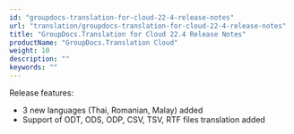 ```yaml
---
id: "groupdocs-translation-for-cloud-22-4-release-notes"
url: "translation/groupdocs-translation-for-cloud-22-4-release-notes"
title: "GroupDocs.Translation for Cloud 22.4 Release Notes"
productName: "GroupDocs.Translation Cloud"
weight: 10
description: ""
keywords: ""
---
```


Release features:

* 3 new languages (Thai, Romanian, Malay) added
* Support of ODT, ODS, ODP, CSV, TSV, RTF files translation added
